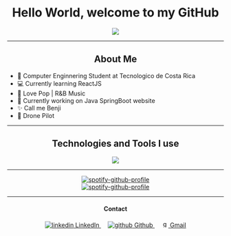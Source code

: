 <h1 align="center">
  Hello World, welcome to my GitHub
 </h1>

<p align="center">
  <img src="https://iq.opengenus.org/content/images/2020/08/Dino_non-birthday_version.gif">
</p>

---
<h2 align="center">
  About Me
</h2>

- 📓 Computer Enginnering Student at Tecnologico de Costa Rica
- 💻 Currently learning ReactJS
- 💽 Love Pop | R&B Music
- 🔨 Currently working on Java SpringBoot website
- ✨ Call me Benji
- 🎥 Drone Pilot

---
<h2 align="center">
  Technologies and Tools I use
</h2>

<p align="center">
  <a href="https://skillicons.dev">
    <img src="https://skillicons.dev/icons?i=js,html,css,java,python,react,bootstrap,postgres,vscode,vite,git" />
  </a>
</p>

---
<div align="center">
  <a href="https://github.com/kittinan/spotify-github-profile" target="_blank">
    <img src="https://spotify-github-profile.vercel.app/api/view?uid=x118pff38pfrl389x1e3madqq&cover_image=true&theme=default&show_offline=false&background_color=121212&interchange=false" alt="spotify-github-profile">
  </a>
</div>

<div align="center">
  <a href="https://github.com/anuraghazra/github-readme-stats" target="_blank">
    <img src="https://benji-stats.vercel.app/api?username=liangbinjie&show_icons=true&theme=tokyonight" alt="spotify-github-profile">
  </a>
</div>

---
<h4 align="center">
  Contact
 </h4>
<p align="center">
  <a href="https://www.linkedin.com/in/liangbinjie/">
    <img src="https://i.stack.imgur.com/gVE0j.png" alt="linkedin"> LinkedIn
  </a> 	&nbsp; 	&nbsp;
  
  <a href="https://github.com/liangbinjie">
    <img src="https://i.stack.imgur.com/tskMh.png" alt="github"> Github
  </a> 	&nbsp; 	&nbsp;
  
  <a href="mailto: mailandresliang@gmail.com">
    <img src="https://cdn.iconscout.com/icon/free/png-256/gmail-2981844-2476484.png" alt="gmail" height="16"> Gmail   
  </a>
</p>
